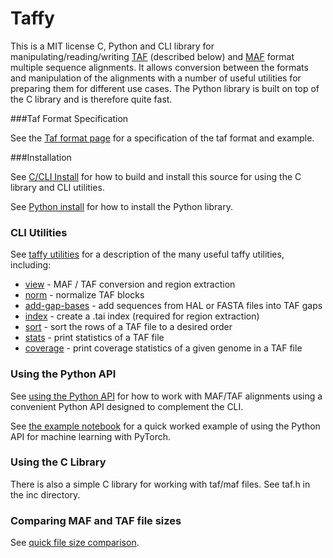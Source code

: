 # Taffy

This is a MIT license C, Python and CLI library for manipulating/reading/writing [TAF](https://github.com/ComparativeGenomicsToolkit/taffy/docs/taf_format.md) (described below) and 
[MAF](https://genome.ucsc.edu/FAQ/FAQformat.html#format5) format multiple
sequence alignments. It allows conversion between the formats and manipulation of the alignments with a number of useful utilities for preparing them for different use cases. The Python library is built
on top of the C library and is therefore quite fast.

###Taf Format Specification

See the [Taf format page](https://github.com/ComparativeGenomicsToolkit/taffy/docs/taf_format.md) for a specification of the taf format and example.

###Installation

See [C/CLI Install](https://github.com/ComparativeGenomicsToolkit/taffy/docs/c_cli_lib_install.md) for how to build and install this source for using the C library and CLI utilities.

See [Python install](https://github.com/ComparativeGenomicsToolkit/taffy/docs/py_install.md) for how to install the Python library.

### CLI Utilities

See [taffy utilities](https://github.com/ComparativeGenomicsToolkit/taffy/docs/taffy_utilities.md) for a description of the many useful taffy utilities, including:

 * [view]()     -      MAF / TAF conversion and region extraction
 * [norm]()     -      normalize TAF blocks 
 * [add-gap-bases]() - add sequences from HAL or FASTA files into TAF gaps
 * [index]()   -       create a .tai index (required for region extraction)
 * [sort]()    -       sort the rows of a TAF file to a desired order           
 * [stats]()   -       print statistics of a TAF file
 * [coverage]() -      print coverage statistics of a given genome in a TAF file

### Using the Python API

See [using the Python API](https://github.com/ComparativeGenomicsToolkit/taffy/docs/py_usage.md) for how to work with MAF/TAF alignments using a convenient Python API designed to complement the CLI.

See [the example notebook](https://github.com/ComparativeGenomicsToolkit/taffy/examples/learning_phyloP.ipynb) for a quick worked example of using the Python API for machine learning with PyTorch.

### Using the C Library

There is also a simple C library for working with taf/maf files. See taf.h in the
inc directory.

### Comparing MAF and TAF file sizes

See [quick file size comparison](https://github.com/ComparativeGenomicsToolkit/taffy/docs/comparison_stats.md).




